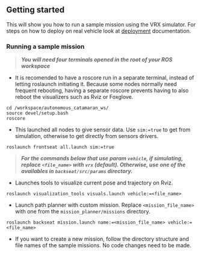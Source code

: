 ## Getting started
This will show you how to run a sample mission using the VRX simulator. For steps on how to deploy on real vehicle look at [deployment](#) documentation.

### Running a sample mission
> _**You will need four terminals opened in the root of your ROS workspace**_

- It is recomended to have a roscore run in a separate terminal, instead of letting roslaunch initiating it. Because some nodes normally need frequent rebooting, having a separate roscore prevents having to also reboot the visualizers such as Rviz or Foxglove.
```shell
cd /workspace/autonomous_catamaran_ws/
source devel/setup.bash
roscore
```

- This launched all nodes to give sensor data. Use `sim:=true` to get from simulation, otherwise to get directly from sensors drivers.
```shell
roslaunch frontseat all.launch sim:=true
```

> _**For the commands below that use param `vehicle`, if simulating, replace `<file_name>` with `vrx` (default). Otherwise, use one of the availables in `backseat/src/params` directory.**_

- Launches tools to visualize current pose and trajectory on Rviz.
```shell
roslaunch visualization_tools visuals.launch vehicle:=<file_name>
```
- Launch path planner with custom mission. Replace `<mission_file_name>` with one from the `mission_planner/missions` directory.
```shell
roslaunch backseat mission.launch name:=<mission_file_name> vehicle:=<file_name>
```

- If you want to create a new mission, follow the directory structure and file names of the sample missions. No code changes need to be made.
